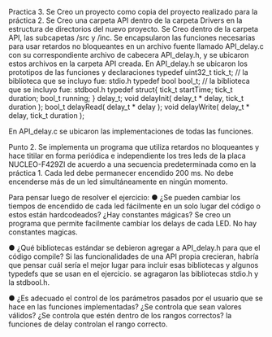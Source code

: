 Practica 3. 
Se Creo un proyecto como copia del proyecto realizado para la práctica 2.
Se Creo una carpeta API dentro de la carpeta Drivers en la estructura de directorios del nuevo
proyecto. 
Se Creo dentro de la carpeta API, las subcapetas /src y /inc.
Se encapsularon las funciones necesarias para usar retardos no bloqueantes en un archivo
fuente llamado API_delay.c con su correspondiente archivo de cabecera API_delay.h, y se ubicaron
estos archivos en la carpeta API creada.
En API_delay.h se ubicaron los prototipos de las funciones y declaraciones
typedef uint32_t tick_t; // la biblioteca que se incluyo fue: stdio.h
typedef bool bool_t; // la biblioteca que se incluyo fue: stdbool.h
typedef struct{
tick_t startTime;
tick_t duration;
bool_t running;
} delay_t;
void delayInit( delay_t * delay, tick_t duration );
bool_t delayRead( delay_t * delay );
void delayWrite( delay_t * delay, tick_t duration );

En API_delay.c se ubicaron las implementaciones de todas las funciones.

Punto 2.
Se implementa un programa que utiliza retardos no bloqueantes y hace titilar en forma
periódica e independiente los tres leds de la placa NUCLEO-F429ZI de acuerdo a una
secuencia predeterminada como en la práctica 1.
Cada led debe permanecer encendido 200 ms. No debe encenderse más de un led simultáneamente en ningún momento.

Para pensar luego de resolver el ejercicio:
● ¿Se pueden cambiar los tiempos de encendido de cada led fácilmente en un solo
lugar del código o estos están hardcodeados? ¿Hay constantes mágicas?
Se creo un programa que permite facilmente cambiar los delays de cada LED. No hay constantes magicas.

● ¿Qué bibliotecas estándar se debieron agregar a API_delay.h para que el código
compile? Si las funcionalidades de una API propia crecieran, habría que pensar cuál
sería el mejor lugar para incluir esas bibliotecas y algunos typedefs que se usan en
el ejercicio.
se agragaron las bibliotecas stdio.h y la stdbool.h.

● ¿Es adecuado el control de los parámetros pasados por el usuario que se hace en
las funciones implementadas? ¿Se controla que sean valores válidos? ¿Se controla
que estén dentro de los rangos correctos?
la funciones de delay controlan el rango correcto. 
